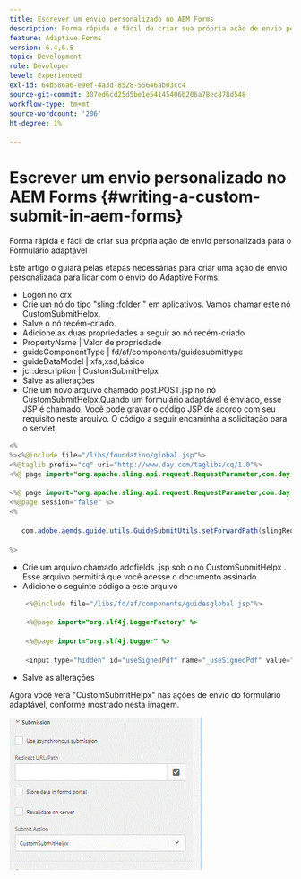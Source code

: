 ```yaml
---
title: Escrever um envio personalizado no AEM Forms
description: Forma rápida e fácil de criar sua própria ação de envio personalizada para o Formulário adaptável
feature: Adaptive Forms
version: 6.4,6.5
topic: Development
role: Developer
level: Experienced
exl-id: 64b586a6-e9ef-4a3d-8528-55646ab03cc4
source-git-commit: 307ed6cd25d5be1e54145406b206a78ec878d548
workflow-type: tm+mt
source-wordcount: '206'
ht-degree: 1%

---
```


# Escrever um envio personalizado no AEM Forms {#writing-a-custom-submit-in-aem-forms}

Forma rápida e fácil de criar sua própria ação de envio personalizada para o Formulário adaptável

Este artigo o guiará pelas etapas necessárias para criar uma ação de envio personalizada para lidar com o envio do Adaptive Forms.

* Logon no crx
* Crie um nó do tipo &quot;sling :folder &quot; em aplicativos. Vamos chamar este nó CustomSubmitHelpx.
* Salve o nó recém-criado.
* Adicione as duas propriedades a seguir ao nó recém-criado
* PropertyName | Valor de propriedade
* guideComponentType | fd/af/components/guidesubmittype
* guideDataModel | xfa,xsd,básico
* jcr:description | CustomSubmitHelpx
* Salve as alterações
* Crie um novo arquivo chamado post.POST.jsp no nó CustomSubmitHelpx.Quando um formulário adaptável é enviado, esse JSP é chamado. Você pode gravar o código JSP de acordo com seu requisito neste arquivo. O código a seguir encaminha a solicitação para o servlet.

```java
<%
%><%@include file="/libs/foundation/global.jsp"%>
<%@taglib prefix="cq" uri="http://www.day.com/taglibs/cq/1.0"%>
<%@ page import="org.apache.sling.api.request.RequestParameter,com.day.cq.wcm.api.WCMMode,com.adobe.forms.common.submitutils.CustomParameterRequest,com.adobe.aemds.guide.submitutils.*" %>

<%@ page import="org.apache.sling.api.request.RequestParameter,com.day.cq.wcm.api.WCMMode" %>
<%@page session="false" %>
<%

   com.adobe.aemds.guide.utils.GuideSubmitUtils.setForwardPath(slingRequest,"/bin/storeafsubmission",null,null);

%>
```

* Crie um arquivo chamado addfields .jsp sob o nó CustomSubmitHelpx . Esse arquivo permitirá que você acesse o documento assinado.
* Adicione o seguinte código a este arquivo

```java
    <%@include file="/libs/fd/af/components/guidesglobal.jsp"%>

    <%@page import="org.slf4j.LoggerFactory" %>

    <%@page import="org.slf4j.Logger" %>

    <input type="hidden" id="useSignedPdf" name="_useSignedPdf" value=""/>;
```

* Salve as alterações

Agora você verá &quot;CustomSubmitHelpx&quot; nas ações de envio do formulário adaptável, conforme mostrado nesta imagem.

![Formulário adaptável com envio personalizado](assets/capture-2.gif)
